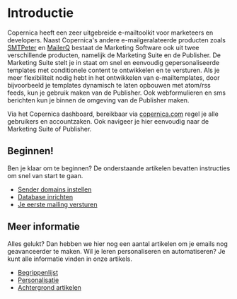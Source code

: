 # Introductie

Copernica heeft een zeer uitgebreide e-mailtoolkit voor marketeers en developers. Naast Copernica's andere e-mailgeralateerde producten zoals [SMTPeter](https://www.smtpeter.com) en [MailerQ](https://www.mailerq.com) bestaat de Marketing Software ook uit twee verschillende producten, namelijk de Marketing Suite en de Publisher. De Marketing Suite stelt je in staat om snel en eenvoudig gepersonaliseerde templates met conditionele content te ontwikkelen en te versturen. Als je meer flexibiliteit nodig hebt in het ontwikkelen van e-mailtemplates, door bijvoorbeeld je templates dynamisch te laten opbouwen met atom/rss feeds, kun je gebruik maken van de Publisher. Ook webformulieren en sms berichten kun je binnen de omgeving van de Publisher maken.

Via het Copernica dashboard, bereikbaar via [copernica.com](https://www.copernica.com) regel je alle gebruikers en accountzaken. Ook navigeer je hier eenvoudig naar de Marketing Suite of Publisher. 

## Beginnen!

Ben je klaar om te beginnen? De onderstaande artikelen bevatten instructies 
om snel van start te gaan.

* [Sender domains instellen](./quick-sender-domain-guide)
* [Database inrichten](./quick-database-guide)
* [Je eerste mailing versturen](./quick-mailing-guide)

## Meer informatie

Alles gelukt? Dan hebben we hier nog een aantal artikelen om je 
emails nog geavanceerder te maken. Wil je leren personaliseren en 
automatiseren? Je kunt alle informatie vinden in onze artikels.

* [Begrippenlijst](./definitions)
* [Personalisatie](./personalization)
* [Achtergrond artikelen](./tips-and-tricks)
